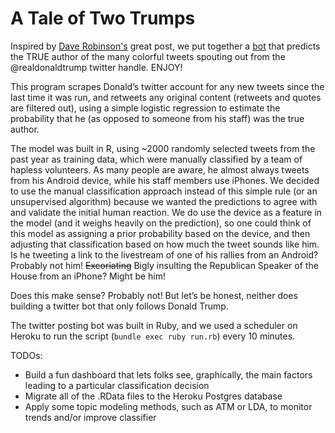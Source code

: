 # A Tale of Two Trumps
Inspired by [Dave Robinson's](https://github.com/dgrtwo/dgrtwo.github.com/blob/master/_R/2016-08-09-trump-tweets.Rmd) great post, we put together a [bot](https://twitter.com/TwoTrumps) that predicts the TRUE author of the many colorful tweets spouting out from the @realdonaldtrump twitter handle. ENJOY!

This program scrapes Donald’s twitter account for any new tweets since the last time it was run, and retweets any original content (retweets and quotes are filtered out), using a simple logistic regression to estimate the probability that he (as opposed to someone from his staff) was the true author. 

The model was built in R, using ~2000 randomly selected tweets from the past year as training data, which were manually classified by a team of hapless volunteers. As many people are aware, he almost always tweets from his Android device, while his staff members use iPhones. We decided to use the manual classification approach instead of this simple rule (or an unsupervised  algorithm) because we wanted the predictions to agree with and validate the initial human reaction. We do use the device as a feature in the model (and it weighs heavily on the prediction), so one could think of this model as assigning a prior probability based on the device, and then adjusting that classification based on how much the tweet sounds like him. Is he tweeting a link to the livestream of one of his rallies from an Android? Probably not him! ~~Excoriating~~ Bigly insulting the Republican Speaker of the House from an iPhone? Might be him! 

Does this make sense? Probably not! But let’s be honest, neither does building a twitter bot that only follows Donald Trump.

The twitter posting bot was built in Ruby, and we used a scheduler on Heroku to run the script (`bundle exec ruby run.rb`) every 10 minutes.

TODOs:
* Build a fun dashboard that lets folks see, graphically, the main factors leading to a particular classification decision
* Migrate all of the .RData files to the Heroku Postgres database
* Apply some topic modeling methods, such as ATM or LDA, to monitor trends and/or improve classifier 
